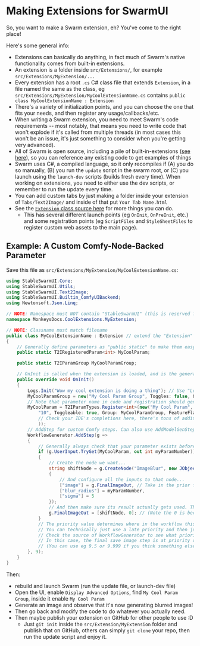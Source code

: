 # Making Extensions for SwarmUI

So, you want to make a Swarm extension, eh? You've come to the right place!

Here's some general info:

- Extensions can basically do anything, in fact much of Swarm's native functionality comes from built-in extensions.
- An extension is a folder inside `src/Extensions/`, for example `src/Extensions/MyExtension/...`
- Every extension has a root `.cs` C# class file that extends `Extension`, in a file named the same as the class, eg `src/Extensions/MyExtension/MyCoolExtensionName.cs` contains `public class MyCoolExtensionName : Extension`
- There's a variety of initialization points, and you can choose the one that fits your needs, and then register any usage/callbacks/etc.
- When writing a Swarm extension, you need to meet Swarm's code requirements -- most notably, that means you need to write code that won't explode if it's called from multiple threads (in most cases this won't be an issue, it's just something to consider when you're getting very advanced).
- All of Swarm is open source, including a pile of built-in-extensions ([see here](https://github.com/mcmonkeyprojects/SwarmUI/tree/master/src/BuiltinExtensions)), so you can reference any existing code to get examples of things
- Swarm uses C#, a compiled language, so it only recompiles if (A) you do so manually, (B) you run the `update` script in the swarm root, or (C) you launch using the `launch-dev` scripts (builds fresh every time). When working on extensions, you need to either use the dev scripts, or remember to run the update every time.
- You can add custom tabs by just making a folder inside your extension of `Tabs/Text2Image/` and inside of that put `Your Tab Name.html`
- See the [`Extension` class source here](https://github.com/mcmonkeyprojects/SwarmUI/blob/master/src/Core/Extension.cs) for more things you can do.
    - This has several different launch points (eg `OnInit`, `OnPreInit`, etc.) and some registration points (eg `ScriptFiles` and `StyleSheetFiles` to register custom web assets to the main page).

## Example: A Custom Comfy-Node-Backed Parameter

Save this file as `src/Extensions/MyExtension/MyCoolExtensionName.cs`:

```cs
using StableSwarmUI.Core;
using StableSwarmUI.Utils;
using StableSwarmUI.Text2Image;
using StableSwarmUI.Builtin_ComfyUIBackend;
using Newtonsoft.Json.Linq;

// NOTE: Namespace must NOT contain "StableSwarmUI" (this is reserved for built-ins)
namespace MonkeysDocs.CoolExtensions.MyExtension;

// NOTE: Classname must match filename
public class MyCoolExtensionName : Extension // extend the "Extension" class in Swarm Core
{
    // Generally define parameters as "public static" to make them easy to access in other code, actual registration is done in OnInit
    public static T2IRegisteredParam<int> MyCoolParam;

    public static T2IParamGroup MyCoolParamGroup;

    // OnInit is called when the extension is loaded, and is the general place to register most things
    public override void OnInit()
    {
        Logs.Init("Wow my cool extension is doing a thing"); // Use "Logs" for any/all logging.
        MyCoolParamGroup = new("My Cool Param Group", Toggles: false, Open: false, IsAdvanced: true);
        // Note that parameter name in code and registration should generally match (for simple clarity).
        MyCoolParam = T2IParamTypes.Register<int>(new("My Cool Param", "Some description about my cool parameter here. This demo blurs the final image.",
            "10", Toggleable: true, Group: MyCoolParamGroup, FeatureFlag: "comfyui" // "comfyui" feature flag for parameters that require ComfyUI
            // Check your IDE's completions here, there's tons of additional options. Look inside the T2IParamTypes to see how other params are registered.
            ));
        // AddStep for custom Comfy steps. Can also use AddModelGenStep for custom model configuration steps.
        WorkflowGenerator.AddStep(g =>
        {
            // Generally always check that your parameter exists before doing anything (so you don't infect unrelated generations unless the user wants your feature running)
            if (g.UserInput.TryGet(MyCoolParam, out int myParamNumber))
            {
                // Create the node we want...
                string shiftNode = g.CreateNode("ImageBlur", new JObject()
                {
                    // And configure all the inputs to that node...
                    ["image"] = g.FinalImageOut, // Take in the prior final image value
                    ["blur_radius"] = myParamNumber,
                    ["sigma"] = 5
                });
                // And then make sure its result actually gets used. The final save image uses 'FinalImageOut' to identify what to save, so just update that.
                g.FinalImageOut = [shiftNode, 0]; // (Note the 0 is because some nodes have multiple outputs, so 0 means use the first output)
            }
            // The priority value determines where in the workflow this will process.
            // You can technically just use a late priority and then just modify the workflow at will, but it's best to run at the appropriate time.
            // Check the source of WorkflowGenerator to see what priorities are what.
            // In this case, the final save image step is at priority of "10", so we run at "9", ie just before that.
            // (You can use eg 9.5 or 9.999 if you think something else is running at 9 and you need to be after it).
        }, 9);
    }
}
```

Then:
- rebuild and launch Swarm (run the update file, or launch-dev file)
- Open the UI, enable `Display Advanced Options`, find `My Cool Param Group`, inside it enable `My Cool Param`
- Generate an image and observe that it's now generating blurred images!
- Then go back and modify the code to do whatever you actually need.
- Then maybe publish your extension on GitHub for other people to use :D
    - Just `git init` inside the `src/Extension/MyExtension` folder and publish that on GitHub, others can simply `git clone` your repo, then run the update script and enjoy it.
